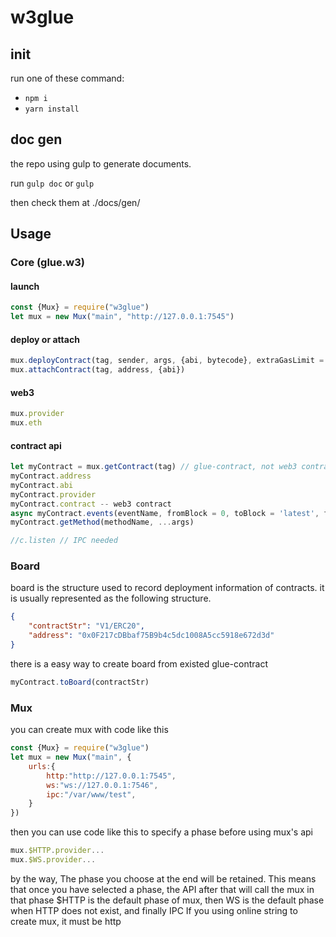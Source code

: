 # w3glue

## init

run one of these command:

- `npm i`
- `yarn install`

## doc gen

the repo using gulp to generate documents.

run `gulp doc` or `gulp`

then check them at ./docs/gen/

## Usage

### Core (glue.w3)

#### launch

```js
const {Mux} = require("w3glue")
let mux = new Mux("main", "http://127.0.0.1:7545")
```

#### deploy or attach

```js
mux.deployContract(tag, sender, args, {abi, bytecode}, extraGasLimit = 1) // {abi, bytecode} is a BOX
mux.attachContract(tag, address, {abi})
```

#### web3

```js
mux.provider
mux.eth
```

#### contract api

```js
let myContract = mux.getContract(tag) // glue-contract, not web3 contract
myContract.address
myContract.abi
myContract.provider
myContract.contract -- web3 contract
async myContract.events(eventName, fromBlock = 0, toBlock = 'latest', filter = undefined)
myContract.getMethod(methodName, ...args)

//c.listen // IPC needed
```

### Board

board is the structure used to record deployment information of contracts.
it is usually represented as the following structure.
```json
{
    "contractStr": "V1/ERC20",
    "address": "0x0F217cDBbaf75B9b4c5dc1008A5cc5918e672d3d"
}
```

there is a easy way to create board from existed glue-contract
```js
myContract.toBoard(contractStr)
```

### Mux

you can create mux with code like this

```js
const {Mux} = require("w3glue")
let mux = new Mux("main", {
    urls:{
        http:"http://127.0.0.1:7545",
        ws:"ws://127.0.0.1:7546",
        ipc:"/var/www/test",
    }
})
```

then you can use code like this to specify a phase before using mux's api

```js
mux.$HTTP.provider...
mux.$WS.provider...
```

by the way, The phase you choose at the end will be retained.
This means that once you have selected a phase, the API after that will call the mux in that phase
$HTTP is the default phase of mux, then WS is the default phase when HTTP does not exist, and finally IPC
If you using online string to create mux, it must be http
